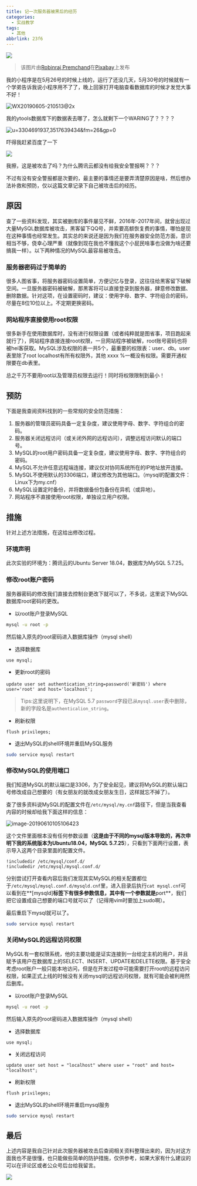 ```yaml
---
title: 记一次服务器被黑后的经历
categories:
  - 实战教学
tags:
  - 其他
abbrlink: 23f6
---
```


![](https://user-gold-cdn.xitu.io/2019/6/10/16b3f6942908557f)

> 该图片由<a href="https://pixabay.com/zh/users/iAmMrRob-5387828/?utm_source=link-attribution&amp;utm_medium=referral&amp;utm_campaign=image&amp;utm_content=2903156">Robinraj Premchand</a>在<a href="https://pixabay.com/zh/?utm_source=link-attribution&amp;utm_medium=referral&amp;utm_campaign=image&amp;utm_content=2903156">Pixabay</a>上发布

我的小程序是在5月26号的时候上线的，运行了还没几天，5月30号的时候就有一个学弟告诉我说小程序用不了了，晚上回家打开电脑查看数据库的时候才发觉大事不好！

![WX20190605-210513@2x](https://user-gold-cdn.xitu.io/2019/6/10/16b3f6772365acfc?w=392&h=396&f=jpeg&s=26510)

我的ytools数据库下的数据表去哪了，怎么就剩下一个WARING了？？？？

![u=3304691937,3517639434&fm=26&gp=0](https://user-gold-cdn.xitu.io/2019/6/10/16b3f67723bd26b4?w=500&h=313&f=jpeg&s=14032)

吓得我赶紧百度了一下

![](https://user-gold-cdn.xitu.io/2019/6/10/16b3f67733555947?w=1083&h=1080&f=jpeg&s=290763)

我擦，这是被攻击了吗？为什么腾讯云都没有给我安全警报啊？？？

不过有没有安全警报都是次要的，最主要的事情还是要弄清楚原因是啥，然后想办法补救和预防，仅以这篇文章记录下自己被攻击后的经历。

## 原因

查了一些资料发现，其实被删库的事件屡见不鲜，2016年-2017年间，就曾出现过大量MySQL数据库被攻击，黑客留下QQ号，并索要高额恢复费的事情，哪怕是现在这种事情也经常发生。其实总的来说还是因为我们在服务器安全防范方面，意识相当不够，侥幸心理严重（就像到现在我也不懂我这个小屁民啥事也没做为啥还要搞我一样）。以下两种情况的MySQL最容易被攻击。

### 服务器密码过于简单的

很多人图省事，将服务器密码设置简单，方便记忆与登录，这往往给黑客留下破解空间。一旦服务器密码被破解，那黑客将可以直接登录到服务器，肆意修改数据、删除数据。针对这项，在设置密码时，建议：使用字母、数字、字符组合的密码，尽量在8位10位以上。不定期更换密码。

### 网站程序直接使用root权限

很多新手在使用数据库时，没有进行权限设置（或者纯粹就是图省事，项目跑起来就行了），网站程序直接连接root权限，一旦网站程序被破解，root账号密码也将被hei客获取。MySQL涉及权限的表一共5个，最重要的权限表：user、db。user表里除了root localhost有所有权限外，其他 xxxx %一概没有权限。需要开通权限要在db表里。

总之千万不要用root以及管理员权限去运行！同时将权限限制到最小！

## 预防

下面是我查阅资料找到的一些常规的安全防范措施：

1. 服务器的管理员密码具备一定复杂度，建议使用字母、数字、字符组合的密码。
2. 服务器关闭远程访问（或关闭外网的远程访问），调整远程访问默认的端口号。
3. MySQL的root用户密码具备一定复杂度，建议使用字母、数字、字符组合的密码。
4. MySQL不允许任意远程端连接，建议仅对协同系统所在的IP地址放开连接。
5. MySQL不使用默认的3306端口，建议修改为其他端口。（mysql的配置文件：Linux下为my.cnf）
6. MySQL设置定时备份，并将数据备份包备份在异机（或异地）。
7. 网站程序不直接使用root权限，单独设立用户权限。

## 措施

针对上述方法措施，在这给出修改过程。

### 环境声明

此次实验的环境为：腾讯云的Ubuntu Server 18.04，数据库为MySQL 5.7.25。

### 修改root账户密码

服务器密码的修改我们直接去控制台更改下就可以了，不多说，这里说下MySQL数据库root密码的更改。

- 以root账户登录MySQL 

```bash
mysql -u root -p
```

然后输入原先的root密码进入数据库操作（mysql shell）

- 选择数据库

```mysql
use mysql;
```

- 更新root的密码

```mysql
update user set authentication_string=password('新密码') where user='root' and host='localhost';
```

> Tips:这里说明下，在MySQL 5.7 `password`字段已从`mysql.user`表中删除，新的字段名是`authenticalion_string`。

- 刷新权限

```mysql
flush privileges;
```

- 退出MySQL的shell环境并重启MySQL服务

```bash
sudo service mysql restart
```

### 修改MySQL的使用端口

我们知道MySQL的默认端口是3306，为了安全起见，建议将MySQL的默认端口号修改成自己想要的（有女朋友的就改成女朋友生日，这样就忘不掉了）。

查了很多资料说MySQL的配置文件在`/etc/mysql/my.cnf`路径下，但是当我查看内容的时候却给我下面这样的信息：

![image-20190610105106423](https://user-gold-cdn.xitu.io/2019/6/10/16b3f67725b3376e?w=1326&h=792&f=jpeg&s=136958)

这个文件里面根本没有任何参数设置（**这是由于不同的mysql版本导致的，再次申明下我的系统版本为Ubuntu18.04，MySQL 5.7.25**），只看到下面两行设置，表示导入这两个目录里面的配置文件。

```
!includedir /etc/mysql/conf.d/
!includedir /etc/mysql/mysql.conf.d/
```

分别尝试打开查看内容后我们发现其实MySQL的相关配置都位于`/etc/mysql/mysql.conf.d/mysqld.cnf`里，进入目录后执行`cat mysql.cnf`可以看到在**[mysqld]**标签下有很多参数信息，其中有一个参数就是**port**，我们把它设置成自己想要的端口号就可以了（记得用vim时要加上sudo啊）。

最后重启下mysql就可以了。

```bash
sudo service mysql restart
```

### 关闭MySQL的远程访问权限

MySQL有一套权限系统，他的主要功能是证实连接到一台给定主机的用户，并且赋予该用户在数据库上的SELECT、INSERT、UPDATE和DELETE权限。基于安全考虑root账户一般只能本地访问，但是在开发过程中可能需要打开root的远程访问权限，如果正式上线的时候没有关闭mysql的远程访问权限，就有可能会被利用然后删库。

- 以root账户登录MySQL 

```bash
mysql -u root -p
```

然后输入原先的root密码进入数据库操作（mysql shell）

- 选择数据库

```mysql
use mysql;
```

- 关闭远程访问

```mysql
update user set host = "localhost" where user = "root" and host= "localhost";
```

- 刷新权限

```mysql
flush privileges;
```

- 退出MySQL的shell环境并重启mysql服务

```bash
sudo service mysql restart
```

## 最后

上述内容是我自己针对此次服务器被攻击后查阅相关资料整理出来的，因为对这方面我也不是很懂，也只能做些简单的防护措施，仅供参考，如果大家有什么建议的可以在评论区或者公众号后台给我留言。

![](https://user-gold-cdn.xitu.io/2019/6/10/16b3f67fb5121018?w=1196&h=716&f=png&s=659619)